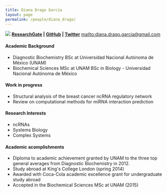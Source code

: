 ```yaml
---
title: Diana Drago García
layout: page
permalink: /people/diana_drago/
---
```


![][image]
**[ResearchGate][1] | [GitHub][2] | [Twitter][3]**
<mailto:diana.drago.garcia@gmail.com>

#### Academic Background

* Diagnostic Biochemistry BSc at Universidad Nacional Autónoma de México (UNAM)
* Biochemical Sciences MSc at UNAM BSc in Biology - Universidad Nacional Autónoma de México

#### Work in progress
* Structural analysis of the breast cancer ncRNA regulatory network
* Review on computational methods for miRNA interaction prediction

#### Research Interests
* ncRNAs
* Systems Biology
* Complex Systems

#### Academic acomplishments
* Diploma to academic achievement granted by UNAM to the three top general averages from Diagnostic Biochemistry in 2012.
* Study abroad at King's College London (spring 2014)
* Awarded with Coca-Cola academic excellence grant for undergraduate study abroad
* Accepted in the Biochemical Sciences MSc at UNAM (2015)

[image]:https://cloud.githubusercontent.com/assets/9357097/13790919/429d4e0e-eab0-11e5-8c82-b5b9a80146a9.png

[1]: https://www.researchgate.net/profile/Diana_Drago_Garcia
[2]: https://github.com/dianadrago
[3]: https://twitter.com/diandrago
